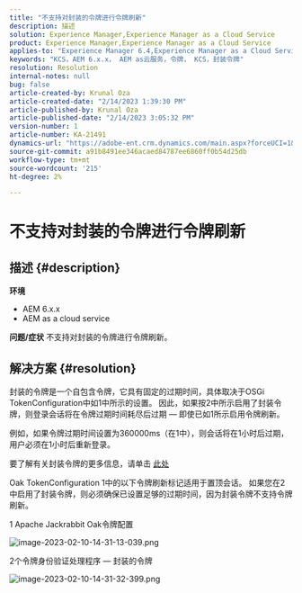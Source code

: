```yaml
---
title: "不支持对封装的令牌进行令牌刷新"
description: 描述
solution: Experience Manager,Experience Manager as a Cloud Service
product: Experience Manager,Experience Manager as a Cloud Service
applies-to: "Experience Manager 6.4,Experience Manager as a Cloud Service,Experience Manager 6.5"
keywords: "KCS，AEM 6.x.x， AEM as云服务，令牌， KCS，封装令牌"
resolution: Resolution
internal-notes: null
bug: false
article-created-by: Krunal Oza
article-created-date: "2/14/2023 1:39:30 PM"
article-published-by: Krunal Oza
article-published-date: "2/14/2023 3:05:32 PM"
version-number: 1
article-number: KA-21491
dynamics-url: "https://adobe-ent.crm.dynamics.com/main.aspx?forceUCI=1&pagetype=entityrecord&etn=knowledgearticle&id=6c881cfc-6cac-ed11-aad1-6045bd006793"
source-git-commit: a91b8491ee346acaed84787ee6860ff0b54d25db
workflow-type: tm+mt
source-wordcount: '215'
ht-degree: 2%

---
```


# 不支持对封装的令牌进行令牌刷新

## 描述 {#description}

<b>环境</b>
- AEM 6.x.x
- AEM as a cloud service



<b>问题/症状</b>
不支持对封装的令牌进行令牌刷新。




## 解决方案 {#resolution}


封装的令牌是一个自包含令牌，它具有固定的过期时间，具体取决于OSGi TokenConfiguration中如1中所示的设置。 因此，如果按2中所示启用了封装令牌，则登录会话将在令牌过期时间耗尽后过期 — 即使已如1所示启用令牌刷新。

例如，如果令牌过期时间设置为360000ms（在1中），则会话将在1小时后过期，用户必须在1小时后重新登录。

要了解有关封装令牌的更多信息，请单击 [此处](https://experienceleague.adobe.com/docs/experience-manager-64/administering/security/encapsulated-token.html?lang=en)

Oak TokenConfiguration 1中的以下令牌刷新标记适用于置顶会话。 如果您在2中启用了封装令牌，则必须确保已设置足够的过期时间，因为封装令牌不支持令牌刷新。



1 Apache Jackrabbit Oak令牌配置

![image-2023-02-10-14-31-13-039.png](https://jira.corp.adobe.com/secure/attachment/9633655/image-2023-02-10-14-31-13-039.png)

2个令牌身份验证处理程序 — 封装的令牌



![image-2023-02-10-14-31-32-399.png](https://jira.corp.adobe.com/secure/attachment/9633654/image-2023-02-10-14-31-32-399.png)


